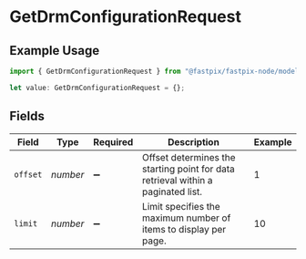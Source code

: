 # GetDrmConfigurationRequest

## Example Usage

```typescript
import { GetDrmConfigurationRequest } from "@fastpix/fastpix-node/models/operations";

let value: GetDrmConfigurationRequest = {};
```

## Fields

| Field                                                                            | Type                                                                             | Required                                                                         | Description                                                                      | Example                                                                          |
| -------------------------------------------------------------------------------- | -------------------------------------------------------------------------------- | -------------------------------------------------------------------------------- | -------------------------------------------------------------------------------- | -------------------------------------------------------------------------------- |
| `offset`                                                                         | *number*                                                                         | :heavy_minus_sign:                                                               | Offset determines the starting point for data retrieval within a paginated list. | 1                                                                                |
| `limit`                                                                          | *number*                                                                         | :heavy_minus_sign:                                                               | Limit specifies the maximum number of items to display per page.                 | 10                                                                               |